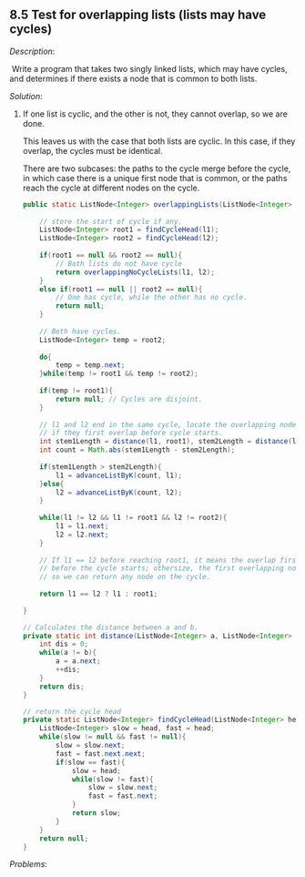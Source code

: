 ## 8.5 Test for overlapping lists (lists may have cycles)

*Description*:

​		Write a program that takes two singly linked lists, which may have cycles, and determines if there exists a node that is common to both lists.

*Solution*:

1. If one list is cyclic, and the other is not, they cannot overlap, so we are done.

   This leaves us with the case that both lists are cyclic. In this case, if they overlap, the cycles must be identical.

   There are two subcases: the paths to the cycle merge before the cycle, in which case there is a unique first node that is common, or the paths reach the cycle at different nodes on the cycle. 

   ```java
   public static ListNode<Integer> overlappingLists(ListNode<Integer> l1, ListNode<Integer> l2){
       
       // store the start of cycle if any.
       ListNode<Integer> root1 = findCycleHead(l1);
       ListNode<Integer> root2 = findCycleHead(l2);
       
       if(root1 == null && root2 == null){
           // Both lists do not have cycle
           return overlappingNoCycleLists(l1, l2);
       }
       else if(root1 == null || root2 == null){
           // One has cycle, while the other has no cycle.
           return null;
       }
       
       // Both have cycles.
       ListNode<Integer> temp = root2;
       
       do{
           temp = temp.next;
       }while(temp != root1 && temp != root2);
       
       if(temp != root1){
           return null; // Cycles are disjoint.
       }
       
       // l1 and l2 end in the same cycle, locate the overlapping node
       // if they first overlap before cycle starts.
       int stem1Length = distance(l1, root1), stem2Length = distance(l2, root2);
       int count = Math.abs(stem1Length - stem2Length);
       
       if(stem1Length > stem2Length){
           l1 = advanceListByK(count, l1);
       }else{
           l2 = advanceListByK(count, l2);
       }
       
       while(l1 != l2 && l1 != root1 && l2 != root2){
           l1 = l1.next;
           l2 = l2.next;
       }
       
       // If l1 == l2 before reaching root1, it means the overlap first occurs
       // before the cycle starts; othersize, the first overlapping node is not unique
       // so we can return any node on the cycle.
       
       return l1 == l2 ? l1 : root1;
       
   }
   
   // Calculates the distance between a and b.
   private static int distance(ListNode<Integer> a, ListNode<Integer> b){
       int dis = 0;
       while(a != b){
           a = a.next;
           ++dis;
       }
       return dis;
   }
   
   // return the cycle head
   private static ListNode<Integer> findCycleHead(ListNode<Integer> head){
       ListNode<Integer> slow = head, fast = head;
       while(slow != null && fast != null){
           slow = slow.next;
           fast = fast.next.next;
           if(slow == fast){
               slow = head;
               while(slow != fast){
                   slow = slow.next;
                   fast = fast.next;
               }
               return slow;
           }
       }
       return null;
   }
   ```

   

*Problems*:

